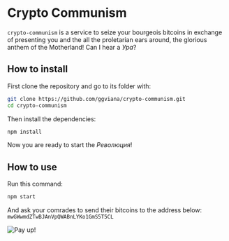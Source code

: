 # Crypto Communism

`crypto-communism` is a service to seize your bourgeois bitcoins in exchange of presenting you and the all the proletarian ears around, the glorious anthem of the Motherland! Can I hear a _Ура_?

## How to install
First clone the repository and go to its folder with: 
```sh
git clone https://github.com/ggviana/crypto-communism.git
cd crypto-communism
```
Then install the dependencies: 
```sh
npm install
```
Now you are ready to start the _Революция_!

## How to use
Run this command:
```sh
npm start
```
And ask your comrades to send their bitcoins to the address below:
`mwGWwmdZTwBJAnVpQWABnLYKo1GmS5T5CL`

![Pay up!](resources/wallet.jpg?raw=true "Wallet")
